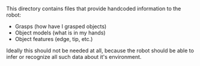 This directory contains files that provide handcoded information to the robot:

* Grasps (how have I grasped objects)
* Object models (what is in my hands)
* Object features (edge, tip, etc.)

Ideally this should not be needed at all, because the robot should be able
to infer or recognize all such data about it's environment.